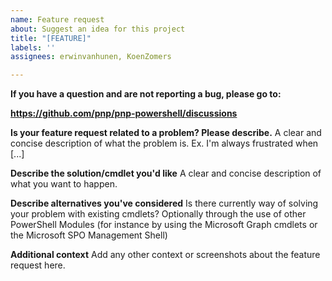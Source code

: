 ```yaml
---
name: Feature request
about: Suggest an idea for this project
title: "[FEATURE]"
labels: ''
assignees: erwinvanhunen, KoenZomers

---
```


**If you have a question and are not reporting a bug, please go to:**

**https://github.com/pnp/pnp-powershell/discussions**

**Is your feature request related to a problem? Please describe.**
A clear and concise description of what the problem is. Ex. I'm always frustrated when [...]

**Describe the solution/cmdlet you'd like**
A clear and concise description of what you want to happen.

**Describe alternatives you've considered**
Is there currently way of solving your problem with existing cmdlets? Optionally through the use of other PowerShell Modules (for instance by using the Microsoft Graph cmdlets or the Microsoft SPO Management Shell)

**Additional context**
Add any other context or screenshots about the feature request here.
